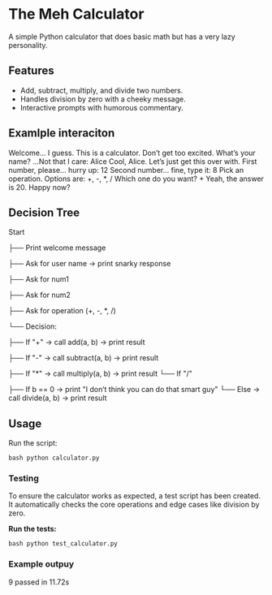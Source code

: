 # The Meh Calculator

A simple Python calculator that does basic math but has a very lazy personality.

## Features
- Add, subtract, multiply, and divide two numbers.
- Handles division by zero with a cheeky message.
- Interactive prompts with humorous commentary.

## Examlple interaciton
Welcome... I guess. This is a calculator. Don’t get too excited.
What’s your name? ...Not that I care: Alice
Cool, Alice. Let’s just get this over with.
First number, please... hurry up: 12
Second number... fine, type it: 8
Pick an operation. Options are: +, -, *, /
Which one do you want? +
Yeah, the answer is 20. Happy now?

## Decision Tree
Start

├── Print welcome message

├── Ask for user name → print snarky response

├── Ask for num1

├── Ask for num2

├── Ask for operation (+, -, *, /)

└── Decision:
    
 ├── If "+" → call add(a, b) → print result
    
├── If "-" → call subtract(a, b) → print result

├── If "*" → call multiply(a, b) → print result
└── If "/" 
      
├── If b == 0 → print "I don’t think you can do that smart guy"
└── Else → call divide(a, b) → print result

## Usage

Run the script:

`bash
python calculator.py`

### Testing

To ensure the calculator works as expected, a test script has been created. It automatically checks the core operations and edge cases like division by zero.  

**Run the tests:**

`bash
python test_calculator.py`

### Example outpuy

9 passed in 11.72s



